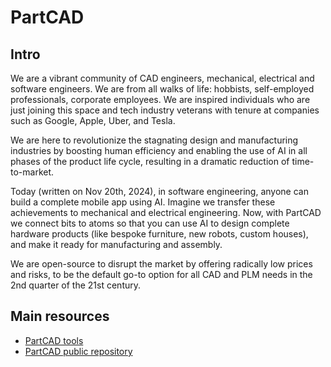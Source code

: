 # PartCAD

## Intro

We are a vibrant community of CAD engineers, mechanical, electrical and software engineers.
We are from all walks of life: hobbists, self-employed professionals, corporate employees.
We are inspired individuals who are just joining this space and
tech industry veterans with tenure at companies such as Google, Apple, Uber, and Tesla.

We are here to revolutionize the stagnating design and manufacturing industries
by boosting human efficiency and enabling the use of AI in all phases of the product life cycle,
resulting in a dramatic reduction of time-to-market.

Today (written on Nov 20th, 2024), in software engineering, anyone can build a complete mobile app using AI.
Imagine we transfer these achievements to mechanical and electrical engineering.
Now, with PartCAD we connect bits to atoms so that you can use AI to design complete hardware products
(like bespoke furniture, new robots, custom houses), and make it ready for manufacturing and assembly.

We are open-source to disrupt the market by offering radically low prices and risks,
to be the default go-to option for all CAD and PLM needs in the 2nd quarter of the 21st century.

## Main resources

- [PartCAD tools](https://github.com/partcad/partcad/)
- [PartCAD public repository](https://github.com/partcad/partcad-index/)
